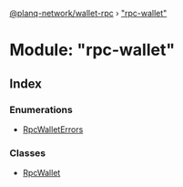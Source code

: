 [@planq-network/wallet-rpc](../README.md) › ["rpc-wallet"](_rpc_wallet_.md)

# Module: "rpc-wallet"

## Index

### Enumerations

* [RpcWalletErrors](../enums/_rpc_wallet_.rpcwalleterrors.md)

### Classes

* [RpcWallet](../classes/_rpc_wallet_.rpcwallet.md)
